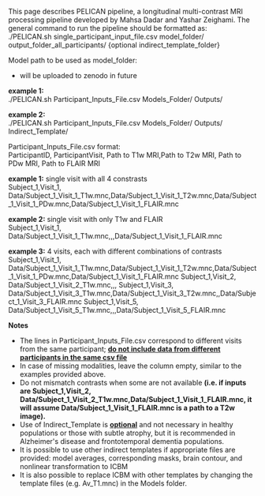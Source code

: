 This page describes PELICAN pipeline, a longitudinal multi-contrast MRI processing pipeline developed by Mahsa Dadar and Yashar Zeighami. 
The general command to run the pipeline should be formatted as:  
./PELICAN.sh single_participant_input_file.csv model_folder/ output_folder_all_participants/ {optional indirect_template_folder}

Model path to be used as model_folder:  
* will be uploaded to zenodo in future

**example 1:**  
./PELICAN.sh Participant_Inputs_File.csv Models_Folder/ Outputs/ 

**example 2:**  
./PELICAN.sh Participant_Inputs_File.csv Models_Folder/ Outputs/ Indirect_Template/


Participant_Inputs_File.csv format:  
ParticipantID, ParticipantVisit, Path to T1w MRI,Path to T2w MRI, Path to PDw MRI, Path to FLAIR MRI 

**example 1:** single visit with all 4 constrasts  
Subject_1,Visit_1, Data/Subject_1_Visit_1_T1w.mnc,Data/Subject_1_Visit_1_T2w.mnc,Data/Subject_1_Visit_1_PDw.mnc,Data/Subject_1_Visit_1_FLAIR.mnc

**example 2:** single visit with only T1w and FLAIR  
Subject_1,Visit_1, Data/Subject_1_Visit_1_T1w.mnc,,,Data/Subject_1_Visit_1_FLAIR.mnc

**example 3:** 4 visits, each with different combinations of contrasts  
Subject_1,Visit_1, Data/Subject_1_Visit_1_T1w.mnc,Data/Subject_1_Visit_1_T2w.mnc,Data/Subject_1_Visit_1_PDw.mnc,Data/Subject_1_Visit_1_FLAIR.mnc
Subject_1,Visit_2, Data/Subject_1_Visit_2_T1w.mnc,,,
Subject_1,Visit_3, Data/Subject_1_Visit_3_T1w.mnc,Data/Subject_1_Visit_3_T2w.mnc,,Data/Subject_1_Visit_3_FLAIR.mnc
Subject_1,Visit_5, Data/Subject_1_Visit_5_T1w.mnc,,,Data/Subject_1_Visit_5_FLAIR.mnc

**Notes**
* The lines in Participant_Inputs_File.csv correspond to different visits from the same participant; <span style="text-decoration:underline;">**do not include data from different participants in the same csv file**</span>
* In case of missing modalities, leave the column empty, similar to the examples provided above.
* Do not mismatch contrasts when some are not available **(i.e. if inputs are Subject_1,Visit_2, Data/Subject_1_Visit_2_T1w.mnc,Data/Subject_1_Visit_1_FLAIR.mnc, it will assume Data/Subject_1_Visit_1_FLAIR.mnc is a path to a T2w image).**
* Use of Indirect_Template is <u>**optional**</u> and not necessary in healthy populations or those with subtle atrophy, but it is recommended in Alzheimer's disease and frontotemporal dementia populations.
* It is possible to use other indirect templates if appropriate files are provided: model averages, corresponding masks, brain contour, and nonlinear transformation to ICBM
* It is also possible to replace ICBM with other templates by changing the template files (e.g. Av_T1.mnc) in the Models folder.

